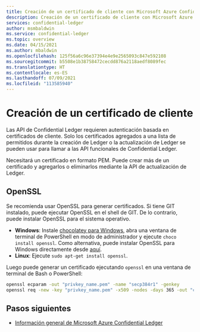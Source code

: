```yaml
---
title: Creación de un certificado de cliente con Microsoft Azure Confidential Ledger
description: Creación de un certificado de cliente con Microsoft Azure Confidential Ledger
services: confidential-ledger
author: msmbaldwin
ms.service: confidential-ledger
ms.topic: overview
ms.date: 04/15/2021
ms.author: mbaldwin
ms.openlocfilehash: 125f56a6c96e37394e4e9e2565093c847e592108
ms.sourcegitcommit: b5508e1b38758472cecdd876a2118aedf8089fec
ms.translationtype: HT
ms.contentlocale: es-ES
ms.lasthandoff: 07/09/2021
ms.locfileid: "113585940"
---
```

# <a name="creating-a-client-certificate"></a>Creación de un certificado de cliente

Las API de Confidential Ledger requieren autenticación basada en certificados de cliente. Solo los certificados agregados a una lista de permitidos durante la creación de Ledger o la actualización de Ledger se pueden usar para llamar a las API funcionales de Confidential Ledger.

Necesitará un certificado en formato PEM. Puede crear más de un certificado y agregarlos o eliminarlos mediante la API de actualización de Ledger.

## <a name="openssl"></a>OpenSSL

Se recomienda usar OpenSSL para generar certificados. Si tiene GIT instalado, puede ejecutar OpenSSL en el shell de GIT. De lo contrario, puede instalar OpenSSL para el sistema operativo.

- **Windows**: Instale [chocolatey para Windows](https://chocolatey.org/install), abra una ventana de terminal de PowerShell en modo de administrador y ejecute `choco install openssl`. Como alternativa, puede instalar OpenSSL para Windows directamente desde [aquí](http://gnuwin32.sourceforge.net/packages/openssl.htm).
- **Linux**: Ejecute `sudo apt-get install openssl`.

Luego puede generar un certificado ejecutando `openssl` en una ventana de terminal de Bash o PowerShell:

```bash
openssl ecparam -out "privkey_name.pem" -name "secp384r1" -genkey
openssl req -new -key "privkey_name.pem" -x509 -nodes -days 365 -out "cert.pem" -"sha384" -subj=/CN="ACL Client Cert"
```

## <a name="next-steps"></a>Pasos siguientes

- [Información general de Microsoft Azure Confidential Ledger](overview.md)